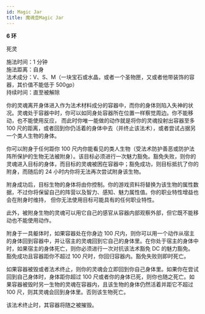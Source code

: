 ```yaml
---
id: Magic Jar
title: 魔魂壶Magic Jar
---
```


**6 环**

死灵

施法时间：1 分钟  
施法距离：自身  
法术成分：V、S、M（一块宝石或水晶，或者一个圣物匣，又或者他带装饰的容器，其价值不能低于 500gp）  
持续时间：直至被解除

你的灵魂离开身体进入作为法术材料成分的容器中，而你的身体则陷入失神的状况。灵魂处于容器中时，你可以如同身处容器所在位置一样察觉周边。你不能移动，也不能使用反应，
而此时你唯一能做的动作就是将你的灵魂投射出容器至多 100
尺的距离，或者回到你仍活着的身体中去（并终止该法术），或者尝试占据另一个类人生物的身体。

你可以附身于任何距你 100 尺内你能看见的类人生物（受法术防护善恶或防护法阵所保护的生物无法被附身）。该目标必须进行一次魅力豁免。豁免失败，则你的灵魂进入目标的身体，而目标的灵魂被困在容器中；豁免成功，则目标抵抗了你的附身，而随后的 24 小时内你将无法再次尝试附身该生物。

附身成功后，目标生物的身体将由你控制。你的游戏资料将替换为该生物的属性数据，不过你将保留自己的阵营以及智力、感知、魅力属性值。你的职业特性增益也会在附身时维持，
但你无法使用目标可能具有的任何职业特性。

此外，被附身生物的灵魂可以用它自己的感官从容器内部观察外部，但它既不能移动也不能使用动作。

附身于一具躯体时，如果容器处在你身边 100 尺内，则你可以用一个动作从宿主的身体回到容器中，并让宿主的灵魂回到它自己的身体里。在你处于宿主的身体中时，如果宿主的身体死亡，则你必须进行一次对抗该法术豁免 DC 的魅力豁免。
豁免成功且容器距你不超过 100 尺时，你回归容器内。豁免失败则即时死亡。

如果容器被毁或者法术终止，则你的灵魂会立即回到你自己身体里。如果你在尝试回到自己身体时，身体距你超过 100
尺或者你的身体已死，则你也随之死亡。如果容器被毁时另一生物的灵魂在容器内，且该生物的身体仍然活着并距它不超过
100 尺，则其灵魂会回到身体里。否则该生物死亡。

该法术终止时，其容器将随之被摧毁。
